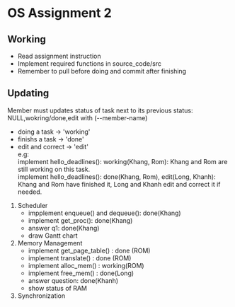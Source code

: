 # OS Assignment 2
## Working
- Read assignment instruction
- Implement required functions in source_code/src
- Remember to pull before doing and commit after finishing
## Updating
Member must updates status of task next to its previous status: NULL,wokring/done,edit with (--member-name)
+ doing a task -> 'working'
+ finishs a task -> 'done'
+ edit and correct -> 'edit'  
e.g:  
implement hello_deadlines(): working(Khang, Rom): Khang and Rom are still working on this task.  
implement hello_deadlines(): done(Khang, Rom), edit(Long, Khanh): Khang and Rom have finished it, Long and Khanh edit and correct it if needed.  

1. Scheduler
    - impplement enqueue() and dequeue(): done(Khang)
    - implement get_proc(): done(Khang)
    - answer q1: done(Khang)
    - draw Gantt chart
2. Memory Management
    - implement get_page_table() : done (ROM)
    - implement translate() : done (ROM)
    - implement alloc_mem() : working(ROM)
    - implement free_mem() : done(Long)
    - answer question: done(Khanh)
    - show status of RAM
3. Synchronization 


